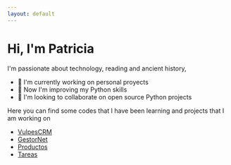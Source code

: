 ```yaml
---
layout: default
---
```


# Hi, I'm Patricia

I'm passionate about technology, reading and ancient history,

- 🔭 I'm currently working on personal proyects
- 🌱 Now I'm improving my Python skills
- 👯 I'm looking to collaborate on open source Python projects


Here you can find some codes that I have been learning and projects that I am working on

- [VulpesCRM][VulpesCRM]
- [GestorNet][GestorNet]
- [Productos][productos]
- [Tareas][tareas]

[tareas]:tareas
[productos]:productos
[VulpesCRM]:VulpesCRM
[GestorNet]:(https://github.com/pcanadas/gestornet/blob/master/README.md)